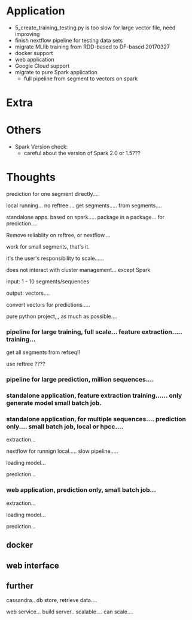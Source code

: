 Application
=======
- 5_create_training_testing.py is too slow for large vector file, need improving
- finish nextflow pipeline for testing data sets
- migrate MLlib training from RDD-based to DF-based 20170327
- docker support
- web application
- Google Cloud support
- migrate to pure Spark application
    * full pipeline from segment to vectors on spark


Extra
=======



Others
=======
- Spark Version check:
    * careful about the version of Spark   2.0 or 1.5???

Thoughts
======
																											
prediction for one segment directly....


local running... no reftree.... get segments..... from segments....

standalone apps. based on spark..... package in a package... for prediction....


Remove reliablity on reftree, or nextflow.... 

work for small segments, that's it.

it's the user's responsibility to scale......

does not interact with cluster management... except Spark


input: 1 - 10 segments/sequences

output: vectors....


convert vectors for predictions.....

pure python project,,, as much as possible....

### pipeline for large training, full scale... feature extraction..... training...


get all segments from refseq!!

use reftree ????
### pipeline for large prediction, million sequences....

### standalone application, feature extraction training...... only generate model small batch job.

### standalone application, for multiple sequences....  prediction only.... small batch job, local or hpcc.... 

extraction... 

nextflow for runnign local..... slow pipeline.....




loading model...

prediction...

### web application, prediction only, small batch job...


extraction... 

loading model...

prediction...




## docker

## web interface

## further

cassandra.. db
store, retrieve data….

web service…
build server..
scalable….
can scale….